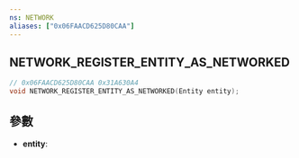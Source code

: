 ```yaml
---
ns: NETWORK
aliases: ["0x06FAACD625D80CAA"]
---
```

## NETWORK_REGISTER_ENTITY_AS_NETWORKED

```c
// 0x06FAACD625D80CAA 0x31A630A4
void NETWORK_REGISTER_ENTITY_AS_NETWORKED(Entity entity);
```


## 參數
* **entity**: 

